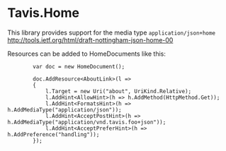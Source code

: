 # Tavis.Home

This library provides support for the media type `application/json+home` http://tools.ietf.org/html/draft-nottingham-json-home-00

Resources can be added to HomeDocuments like this:

			
			var doc = new HomeDocument();

            doc.AddResource<AboutLink>(l =>
            {
                l.Target = new Uri("about", UriKind.Relative);
                l.AddHint<AllowHint>(h => h.AddMethod(HttpMethod.Get));
                l.AddHint<FormatsHint>(h => h.AddMediaType("application/json"));
                l.AddHint<AcceptPostHint>(h => h.AddMediaType("application/vnd.tavis.foo+json"));
                l.AddHint<AcceptPreferHint>(h => h.AddPreference("handling"));
            });